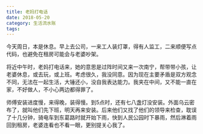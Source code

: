 ```yaml
---
title: 老妈打电话
date: 2018-05-20
category: 生活流水账
tags: 
---
```


今天周日，本是休息。早上去公司，一来工人装灯罩，得有人监工，二来顺便写点代码，也避免在租房可能会与老婆吵架。
<!-- more -->
将近中午时，老妈打电话来，她的意思是过阵时间又来一次南宁，帮带带小孩，让老婆休息，或去玩，或上班。考虑很久，我没同意。因为现在主要矛盾是双方观念不同，无法在一起生活，大锤还小，没自我表达能力。我夹在中间，又不能一直在家，不好做人，不小心两边都得罪了。

师傅安装进度慢，来得晚，装得慢。到5点时，还有七八盏灯没安装。外面乌云密布了，就叫他们先下班，明天再来安装。后来他们又找了他们的领导来检查，耽误了十几分钟，骑电车到东葛路时就开始下雨，快到人民公园时下暴雨，然后淋着雨回到租房，老婆连看也不看一眼，更别提关心我了。

